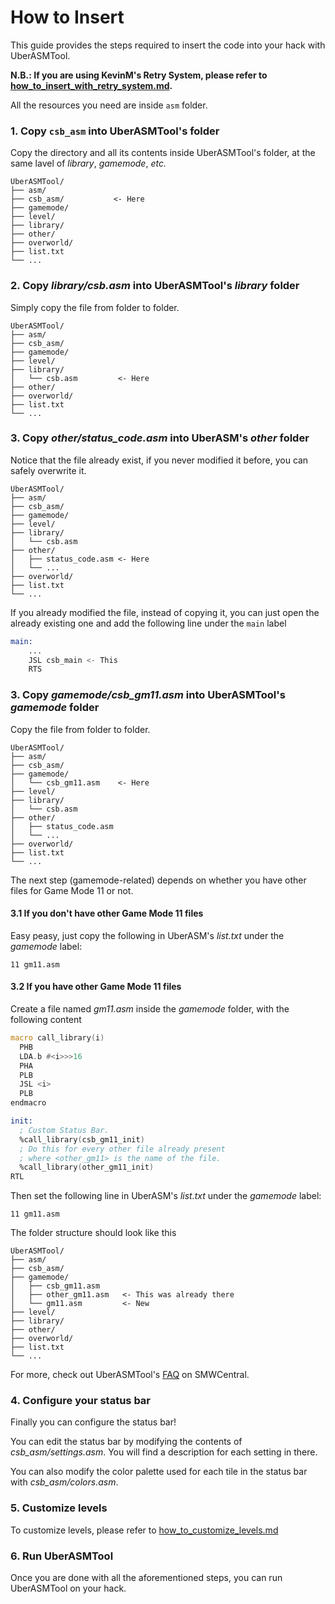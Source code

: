 # How to Insert

This guide provides the steps required to insert the code into your hack with
UberASMTool.

**N.B.: If you are using KevinM's Retry System, please refer to
[how_to_insert_with_retry_system.md](./how_to_insert_with_retry_system.md).**

All the resources you need are inside `asm` folder.

### 1. Copy `csb_asm` into UberASMTool's folder

Copy the directory and all its contents inside UberASMTool's folder, at the same
lavel of _library_, _gamemode_, _etc._

```
UberASMTool/
├── asm/
├── csb_asm/           <- Here
├── gamemode/
├── level/
├── library/
├── other/
├── overworld/
├── list.txt
└── ...
```

### 2. Copy _library/csb.asm_ into UberASMTool's _library_ folder

Simply copy the file from folder to folder.

```
UberASMTool/
├── asm/
├── csb_asm/
├── gamemode/
├── level/
├── library/
│   └── csb.asm         <- Here
├── other/
├── overworld/
├── list.txt
└── ...
```

### 3. Copy _other/status_code.asm_ into UberASM's _other_ folder

Notice that the file already exist, if you never modified it before, you can
safely overwrite it.

```
UberASMTool/
├── asm/
├── csb_asm/
├── gamemode/
├── level/
├── library/
│   └── csb.asm
├── other/
│   ├── status_code.asm <- Here
│   └── ...
├── overworld/
├── list.txt
└── ...
```

If you already modified the file, instead of copying it, you can just open the
already existing one and add the following line under the `main` label

```asm
main:
    ...
    JSL csb_main <- This
    RTS
```

### 3. Copy _gamemode/csb_gm11.asm_ into UberASMTool's _gamemode_ folder

Copy the file from folder to folder.

```
UberASMTool/
├── asm/
├── csb_asm/
├── gamemode/
│   └── csb_gm11.asm    <- Here
├── level/
├── library/
│   └── csb.asm
├── other/
│   ├── status_code.asm
│   └── ...
├── overworld/
├── list.txt
└── ...
```

The next step (gamemode-related) depends on whether you have other files for
Game Mode 11 or not.

#### 3.1 If you don't have other Game Mode 11 files

Easy peasy, just copy the following in UberASM's _list.txt_ under the _gamemode_
label:

```
11 gm11.asm
```

#### 3.2 If you have other Game Mode 11 files

Create a file named _gm11.asm_ inside the _gamemode_ folder, with the following
content

```asm
macro call_library(i)
  PHB
  LDA.b #<i>>>16
  PHA
  PLB
  JSL <i>
  PLB
endmacro

init:
  ; Custom Status Bar.
  %call_library(csb_gm11_init)
  ; Do this for every other file already present
  ; where <other_gm11> is the name of the file.
  %call_library(other_gm11_init)
RTL
```

Then set the following line in UberASM's _list.txt_ under the _gamemode_ label:

```
11 gm11.asm
```

The folder structure should look like this

```
UberASMTool/
├── asm/
├── csb_asm/
├── gamemode/
│   ├── csb_gm11.asm
│   ├── other_gm11.asm   <- This was already there
│   └── gm11.asm         <- New
├── level/
├── library/
├── other/
├── overworld/
├── list.txt
└── ...
```

For more, check out UberASMTool's
[FAQ](https://www.smwcentral.net/?p=faq&page=1515827-uberasm) on SMWCentral.

### 4. Configure your status bar

Finally you can configure the status bar!

You can edit the status bar by modifying the contents of _csb_asm/settings.asm_.
You will find a description for each setting in there.

You can also modify the color palette used for each tile in the status bar with
_csb_asm/colors.asm_.

### 5. Customize levels

To customize levels, please refer to
[how_to_customize_levels.md](./how_to_customize_levels.md)

### 6. Run UberASMTool

Once you are done with all the aforementioned steps, you can run UberASMTool on
your hack.
